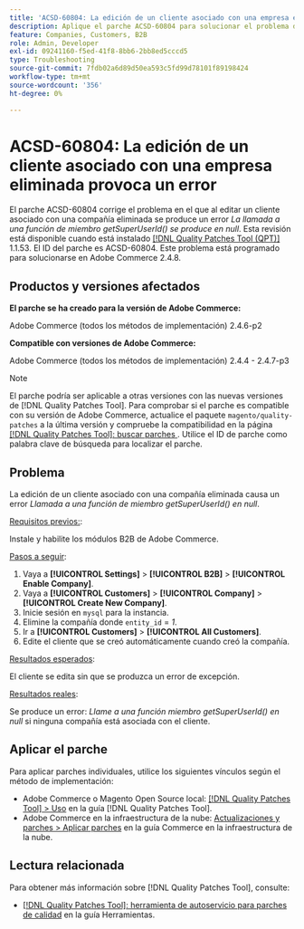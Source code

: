 ```yaml
---
title: 'ACSD-60804: La edición de un cliente asociado con una empresa eliminada provoca un error'
description: Aplique el parche ACSD-60804 para solucionar el problema de Adobe Commerce en el que la edición de un cliente asociado con una empresa eliminada provoca un error *La llamada a una función de miembro getSuperUserId() es nula*.
feature: Companies, Customers, B2B
role: Admin, Developer
exl-id: 09241160-f5ed-41f8-8bb6-2bb8ed5cccd5
type: Troubleshooting
source-git-commit: 7fdb02a6d89d50ea593c5fd99d78101f89198424
workflow-type: tm+mt
source-wordcount: '356'
ht-degree: 0%

---
```


# ACSD-60804: La edición de un cliente asociado con una empresa eliminada provoca un error

El parche ACSD-60804 corrige el problema en el que al editar un cliente asociado con una compañía eliminada se produce un error *La llamada a una función de miembro getSuperUserId() se produce en null*. Esta revisión está disponible cuando está instalado [[!DNL Quality Patches Tool (QPT)]](/help/tools/quality-patches-tool/quality-patches-tool-to-self-serve-quality-patches.md) 1.1.53. El ID del parche es ACSD-60804. Este problema está programado para solucionarse en Adobe Commerce 2.4.8.

## Productos y versiones afectados

**El parche se ha creado para la versión de Adobe Commerce:**

Adobe Commerce (todos los métodos de implementación) 2.4.6-p2

**Compatible con versiones de Adobe Commerce:**

Adobe Commerce (todos los métodos de implementación) 2.4.4 - 2.4.7-p3

>[!NOTE]
>
>El parche podría ser aplicable a otras versiones con las nuevas versiones de [!DNL Quality Patches Tool]. Para comprobar si el parche es compatible con su versión de Adobe Commerce, actualice el paquete `magento/quality-patches` a la última versión y compruebe la compatibilidad en la página [[!DNL Quality Patches Tool]: buscar parches &#x200B;](https://experienceleague.adobe.com/tools/commerce-quality-patches/index.html?lang=es). Utilice el ID de parche como palabra clave de búsqueda para localizar el parche.

## Problema

La edición de un cliente asociado con una compañía eliminada causa un error *Llamada a una función de miembro getSuperUserId() en null*.

<u>Requisitos previos:</u>:

Instale y habilite los módulos B2B de Adobe Commerce.

<u>Pasos a seguir</u>:

1. Vaya a **[!UICONTROL Settings]** > **[!UICONTROL B2B]** > **[!UICONTROL Enable Company]**.
1. Vaya a **[!UICONTROL Customers]** > **[!UICONTROL Company]** > **[!UICONTROL Create New Company]**.
1. Inicie sesión en `mysql` para la instancia.
1. Elimine la compañía donde `entity_id` = *1*.
1. Ir a **[!UICONTROL Customers]** > **[!UICONTROL All Customers]**.
1. Edite el cliente que se creó automáticamente cuando creó la compañía.

<u>Resultados esperados</u>:

El cliente se edita sin que se produzca un error de excepción.

<u>Resultados reales</u>:

Se produce un error: *Llame a una función miembro getSuperUserId() en null* si ninguna compañía está asociada con el cliente.

## Aplicar el parche

Para aplicar parches individuales, utilice los siguientes vínculos según el método de implementación:

* Adobe Commerce o Magento Open Source local: [[!DNL Quality Patches Tool] > Uso](/help/tools/quality-patches-tool/usage.md) en la guía [!DNL Quality Patches Tool].
* Adobe Commerce en la infraestructura de la nube: [Actualizaciones y parches > Aplicar parches](https://experienceleague.adobe.com/docs/commerce-cloud-service/user-guide/develop/upgrade/apply-patches.html?lang=es) en la guía Commerce en la infraestructura de la nube.

## Lectura relacionada

Para obtener más información sobre [!DNL Quality Patches Tool], consulte:

* [[!DNL Quality Patches Tool]: herramienta de autoservicio para parches de calidad](/help/tools/quality-patches-tool/quality-patches-tool-to-self-serve-quality-patches.md) en la guía Herramientas.
